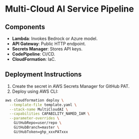 # Multi-Cloud AI Service Pipeline

## Components

- **Lambda**: Invokes Bedrock or Azure model.
- **API Gateway**: Public HTTP endpoint.
- **Secrets Manager**: Stores API keys.
- **CodePipeline**: CI/CD.
- **CloudFormation**: IaC.

## Deployment Instructions

1. Create the secret in AWS Secrets Manager for GitHub PAT.
2. Deploy using AWS CLI:

```bash
aws cloudformation deploy \
  --template-file template.yaml \
  --stack-name MultiCloudAI \
  --capabilities CAPABILITY_NAMED_IAM \
  --parameter-overrides \
    GitHubRepo=user/repo \
    GitHubBranch=master \
    GitHubToken=ghp_xxxPATxxx
